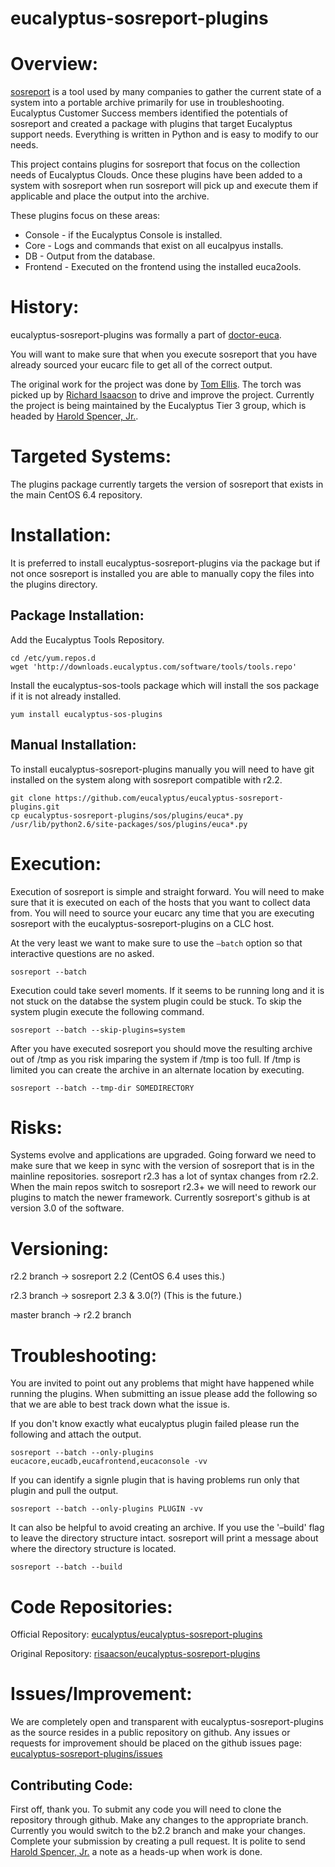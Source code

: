 # eucalyptus-sosreport-plugins

Overview:
=========
[sosreport](https://github.com/sosreport/sosreport "sosreport/sosreport") is a tool used by many companies to gather the current state of a system into a portable archive primarily for use in troubleshooting. Eucalyptus Customer Success members identified the potentials of sosreport and created a package with plugins that target Eucalyptus support needs. Everything is written in Python and is easy to modify to our needs.

This project contains plugins for sosreport that focus on the collection needs of Eucalyptus Clouds. Once these plugins have been added to a system with sosreport when run sosreport will pick up and execute them if applicable and place the output into the archive.

These plugins focus on these areas:
* Console - if the Eucalyptus Console is installed.
* Core - Logs and commands that exist on all eucalpyus installs.
* DB - Output from the database.
* Frontend - Executed on the frontend using the installed euca2ools.

History:
========
eucalyptus-sosreport-plugins was formally a part of [doctor-euca](https://github.com/eucalyptus/doctor-euca "eucalyptus/doctor-euca").

You will want to make sure that when you execute sosreport that you have already sourced your eucarc file to get all of the correct output.

The original work for the project was done by [Tom Ellis](https://github.com/tomellis). The torch was picked up by [Richard Isaacson](https://github.com/risaacson) to drive and improve the project. Currently the project is being maintained by the Eucalyptus Tier 3 group, which is headed by [Harold Spencer, Jr.](https://github.com/hspencer77).

Targeted Systems:
=================
The plugins package currently targets the version of sosreport that exists in the main CentOS 6.4 repository.

Installation:
=============
It is preferred to install eucalyptus-sosreport-plugins via the package but if not once sosreport is installed you are able to manually copy the files into the plugins directory.

Package Installation:
---------------------
Add the Eucalyptus Tools Repository. 

```shell
cd /etc/yum.repos.d
wget 'http://downloads.eucalyptus.com/software/tools/tools.repo'
```

Install the eucalyptus-sos-tools package which will install the sos package if it is not already installed.

```shell
yum install eucalyptus-sos-plugins
```

Manual Installation:
--------------------
To install eucalyptus-sosreport-plugins manually you will need to have git installed on the system along with sosreport compatible with r2.2.

```shell
git clone https://github.com/eucalyptus/eucalyptus-sosreport-plugins.git
cp eucalyptus-sosreport-plugins/sos/plugins/euca*.py /usr/lib/python2.6/site-packages/sos/plugins/euca*.py
```

Execution:
==========
Execution of sosreport is simple and straight forward. You will need to make sure that it is executed on each of the hosts that you want to collect data from. You will need to source your eucarc any time that you are executing sosreport with the eucalyptus-sosreport-plugins on a CLC host.

At the very least we want to make sure to use the `–batch` option so that interactive questions are no asked.

```shell
sosreport --batch
```

Execution could take severl moments. If it seems to be running long and it is not stuck on the databse the system plugin could be stuck. To skip the system plugin execute the following command.

```shell
sosreport --batch --skip-plugins=system
```

After you have executed sosreport you should move the resulting archive out of /tmp as you risk imparing the system if /tmp is too full. If /tmp is limited you can create the archive in an alternate location by executing.

```shell
sosreport --batch --tmp-dir SOMEDIRECTORY
```

Risks:
======
Systems evolve and applications are upgraded. Going forward we need to make sure that we keep in sync with the version of sosreport that is in the mainline repositories. sosreport r2.3 has a lot of syntax changes from r2.2. When the main repos switch to sosreport r2.3+ we will need to rework our plugins to match the newer framework.
Currently sosreport's github is at version 3.0 of the software.

Versioning:
===========
r2.2 branch -> sosreport 2.2 (CentOS 6.4 uses this.)

r2.3 branch -> sosreport 2.3 & 3.0(?) (This is the future.)

master branch -> r2.2 branch

Troubleshooting:
================
You are invited to point out any problems that might have happened while running the plugins. When submitting an issue please add the following so that we are able to best track down what the issue is.

If you don't know exactly what eucalyptus plugin failed please run the following and attach the output.

```shell
sosreport --batch --only-plugins eucacore,eucadb,eucafrontend,eucaconsole -vv
```

If you can identify a signle plugin that is having problems run only that plugin and pull the output.

```shell
sosreport --batch --only-plugins PLUGIN -vv
```

It can also be helpful to avoid creating an archive. If you use the '–build' flag to leave the directory structure intact. sosreport will print a message about where the directory structure is located.

```shell
sosreport --batch --build
```

Code Repositories:
==================
Official Repository: [eucalyptus/eucalyptus-sosreport-plugins](https://github.com/eucalyptus/eucalyptus-sosreport-plugins)

Original Repository: [risaacson/eucalyptus-sosreport-plugins](https://github.com/risaacson/eucalyptus-sosreport-plugins)

Issues/Improvement:
===================
We are completely open and transparent with eucalyptus-sosreport-plugins as the source resides in a public repository on github. Any issues or requests for improvement should be placed on the github issues page: [eucalyptus-sosreport-plugins/issues](https://github.com/eucalyptus/eucalyptus-sosreports/issues)

Contributing Code:
------------------
First off, thank you.
To submit any code you will need to clone the repository through github. Make any changes to the appropriate branch. Currently you would switch to the b2.2 branch and make your changes. Complete your submission by creating a pull request.
It is polite to send [Harold Spencer, Jr.](https://github.com/hspencer77) a note as a heads-up when work is done.
